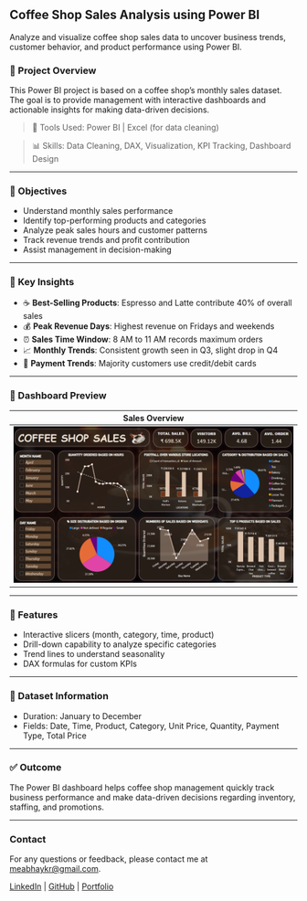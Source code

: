 ## Coffee Shop Sales Analysis using Power BI

Analyze and visualize coffee shop sales data to uncover business trends, customer behavior, and product performance using Power BI.

### 📁 Project Overview

This Power BI project is based on a coffee shop’s monthly sales dataset. The goal is to provide management with interactive dashboards and actionable insights for making data-driven decisions.

> 🔧 Tools Used: Power BI | Excel (for data cleaning)


> 📊 Skills: Data Cleaning, DAX, Visualization, KPI Tracking, Dashboard Design

---

### 🎯 Objectives

* Understand monthly sales performance
* Identify top-performing products and categories
* Analyze peak sales hours and customer patterns
* Track revenue trends and profit contribution
* Assist management in decision-making

---

### 📌 Key Insights

* ☕ **Best-Selling Products**: Espresso and Latte contribute 40% of overall sales
* 💰 **Peak Revenue Days**: Highest revenue on Fridays and weekends
* ⏰ **Sales Time Window**: 8 AM to 11 AM records maximum orders
* 📈 **Monthly Trends**: Consistent growth seen in Q3, slight drop in Q4
* 🧾 **Payment Trends**: Majority customers use credit/debit cards

---

### 📌 Dashboard Preview

| Sales Overview                                                                                                               |
| ---------------------------------------------------------------------------------------------------------------------------- |
| ![Dashboard](https://github.com/meabhaykr/Coffee-Shop-Sales-Analysis-Using-PowerBi/blob/main/Dashboard.png) |

---

### 🧩 Features

* Interactive slicers (month, category, time, product)
* Drill-down capability to analyze specific categories
* Trend lines to understand seasonality
* DAX formulas for custom KPIs

---

### 📂 Dataset Information

* Duration: January to December
* Fields: Date, Time, Product, Category, Unit Price, Quantity, Payment Type, Total Price

---

### ✅ Outcome

The Power BI dashboard helps coffee shop management quickly track business performance and make data-driven decisions regarding inventory, staffing, and promotions.

---

### Contact

For any questions or feedback, please contact me at [meabhaykr@gmail.com](mailto:meabhaykr@gmail.com).

[LinkedIn](https://www.linkedin.com/in/meabhaykr) | [GitHub](https://github.com/meabhaykr) | [Portfolio](https://meabhaykr.github.io)
